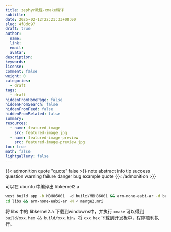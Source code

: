 ```yaml
---
title: zephyr教程-xmake编译
subtitle:
date: 2025-02-12T22:21:33+08:00
slug: 4f8dc97
draft: true
author:
  name:
  link:
  email:
  avatar:
description:
keywords:
license:
comment: false
weight: 0
categories:
  - draft
tags:
  - draft
hiddenFromHomePage: false
hiddenFromSearch: false
hiddenFromFeed: false
hiddenFromRelated: false
summary:
resources:
  - name: featured-image
    src: featured-image.jpg
  - name: featured-image-preview
    src: featured-image-preview.jpg
toc: true
math: false
lightgallery: false
---
```


{{< admonition quote "quote" false >}}
note abstract info tip success question warning failure danger bug example quote
{{< /admonition >}}

<!--more-->

可以在 ubuntu 中编译出 libkernel2.a 

``` sh
west build app -b MBH86001  -d build/MBH86001 && arm-none-eabi-ar -d build/MBH86001/app/libapp.a main.c.obj
cd libs && arm-none-eabi-ar -M < merge2.mri
```

将 libs 中的 libkernel2.a 下载到windowns中，并执行 `xmake` 可以得到 `build/xxx.hex && build/xxx.bin`。将 `xxx.hex` 下载到开发板中，程序顺利执行。

